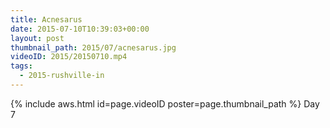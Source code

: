 ```yaml
---
title: Acnesarus
date: 2015-07-10T10:39:03+00:00
layout: post
thumbnail_path: 2015/07/acnesarus.jpg
videoID: 2015/20150710.mp4
tags:
  - 2015-rushville-in
---
```

{% include aws.html id=page.videoID poster=page.thumbnail_path %}
Day 7